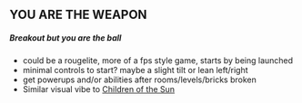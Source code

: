 ## YOU ARE THE WEAPON
##### Breakout but you are the ball
- could be a rougelite, more of a fps style game, starts by being launched
- minimal controls to start? maybe a slight tilt or lean left/right
- get powerups and/or abilities after rooms/levels/bricks broken
- Similar visual vibe to [Children of the Sun](https://store.steampowered.com/app/1309950/Children_of_the_Sun/)
##### 